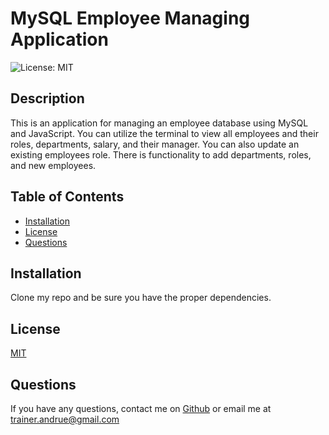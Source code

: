 # MySQL Employee Managing Application

  ![License: MIT](https://img.shields.io/badge/License-MIT-yellow.svg)

  ## Description
  This is an application for managing an employee database using MySQL and JavaScript. You can utilize the terminal to view all employees and their roles, departments, salary, and their manager. You can also update an existing employees role. There is functionality to add departments, roles, and new employees.

  ## Table of Contents
  - [Installation](#installation)
  - [License](#license)
  - [Questions](#questions)

  ## Installation
 Clone my repo and be sure you have the proper dependencies. 
 

 ## License
 [MIT](https://opensource.org/licenses/MIT)

  ## Questions
  If you have any questions, contact me on [Github](https://github.com/AndrueGage/) or email me at trainer.andrue@gmail.com